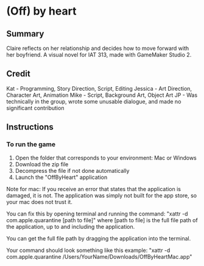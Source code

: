 # (Off) by heart



## Summary

Claire reflects on her relationship and decides how to move forward with her boyfriend. A visual novel for IAT 313, made with GameMaker Studio 2.

## Credit
Kat - Programming, Story Direction, Script, Editing
Jessica - Art Direction, Character Art, Animation
Mike - Script, Background Art, Object Art
JP - Was technically in the group, wrote some unusable dialogue, and made no significant contribution

## Instructions
### To run the game
1) Open the folder that corresponds to your environment: Mac or Windows
2) Download the zip file
3) Decompress the file if not done automatically
4) Launch the "OffByHeart" application

Note for mac: If you receive an error that states that the application is damaged, it is not. The application was simply not built for the app store, so your mac does not trust it.

You can fix this by opening terminal and running the command: "xattr -d com.apple.quarantine [path to file]" where [path to file] is the full file path of the application, up to and including the application.

You can get the full file path by dragging the application into the terminal.

Your command should look something like this example: "xattr -d com.apple.quarantine /Users/YourName/Downloads/OffByHeartMac.app"
